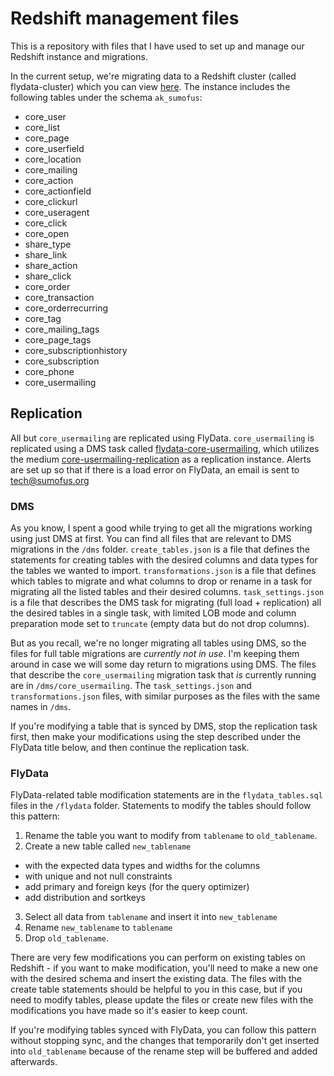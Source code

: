 # Redshift management files

This is a repository with files that I have used to set up and manage our Redshift instance and migrations. 

In the current setup, we're migrating data to a Redshift cluster (called flydata-cluster) which you can view [here](https://us-west-2.console.aws.amazon.com/redshift/home?region=us-west-2#cluster-list).
The instance includes the following tables under the schema `ak_sumofus`:

* core_user
* core_list
* core_page
* core_userfield
* core_location
* core_mailing
* core_action
* core_actionfield
* core_clickurl
* core_useragent
* core_click
* core_open
* share_type
* share_link
* share_action
* share_click
* core_order
* core_transaction
* core_orderrecurring
* core_tag
* core_mailing_tags
* core_page_tags
* core_subscriptionhistory
* core_subscription
* core_phone
* core_usermailing

## Replication

All but `core_usermailing` are replicated using FlyData. `core_usermailing` is replicated using a DMS task called [flydata-core-usermailing](https://us-west-2.console.aws.amazon.com/dms/home?region=us-west-2#tasks:ids=flydata-core-usermailing), which utilizes the medium [core-usermailing-replication](https://us-west-2.console.aws.amazon.com/dms/home?region=us-west-2#replication-instances:ids=core-usermailing-replication;dt=ov) as a replication instance. Alerts are set up so that if there is a load error on FlyData, an email is sent to tech@sumofus.org

### DMS

As you know, I spent a good while trying to get all the migrations working using just DMS at first. You can find all files that are relevant to DMS migrations in the `/dms` folder. `create_tables.json` is a file that defines the statements for creating tables with the desired columns and data types for the tables we wanted to import. `transformations.json` is a file that defines which tables to migrate and what columns to drop or rename in a task for migrating all the listed tables and their desired columns. `task_settings.json` is a file that describes the DMS task for migrating (full load + replication) all the desired tables in a single task, with limited LOB mode and column preparation mode set to `truncate` (empty data but do not drop columns). 

But as you recall, we're no longer migrating all tables using DMS, so the files for full table migrations are _currently not in use_. I'm keeping them around in case we will some day return to migrations using DMS. The files that describe the `core_usermailing` migration task that _is_ currently running are in `/dms/core_usermailing`. The `task_settings.json` and `transformations.json` files, with similar purposes as the files with the same names in `/dms`.

If you're modifying a table that is synced by DMS, stop the replication task first, then make your modifications using the step described under the FlyData title below, and then continue the replication task.

### FlyData

FlyData-related table modification statements are in the `flydata_tables.sql` files in the `/flydata` folder. Statements to modify the tables should follow this pattern:

1. Rename the table you want to modify from `tablename` to `old_tablename`.
2. Create a new table called `new_tablename`
  - with the expected data types and widths for the columns
  - with unique and not null constraints
  - add primary and foreign keys (for the query optimizer)
  - add distribution and sortkeys
3. Select all data from `tablename` and insert it into `new_tablename`
4. Rename `new_tablename` to `tablename`
5. Drop `old_tablename`. 

There are very few modifications you can perform on existing tables on Redshift - if you want to make modification, you'll need to make a new one with the desired schema and insert the existing data. The files with the create table statements should be helpful to you in this case, but if you need to modify tables, please update the files or create new files with the modifications you have made so it's easier to keep count. 

If you're modifying tables synced with FlyData, you can follow this pattern without stopping sync, and the changes that temporarily don't get inserted into `old_tablename` because of the rename step will be buffered and added afterwards. 
